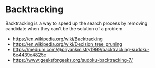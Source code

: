 # Backtracking

Backtracking is a way to speed up the search process by removing candidate when they can't be the solution of a problem

* <https://en.wikipedia.org/wiki/Backtracking>
* <https://en.wikipedia.org/wiki/Decision_tree_pruning>
* <https://medium.com/@priyankmistry1999/backtracking-sudoku-6e4439e4825c>
* <https://www.geeksforgeeks.org/sudoku-backtracking-7/>
